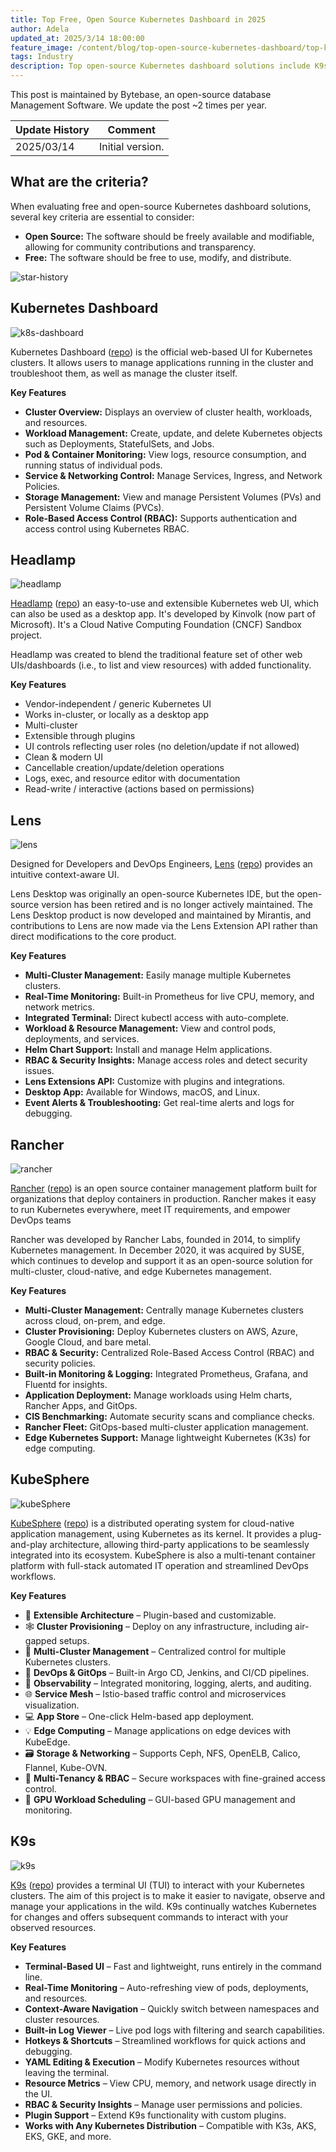 ```yaml
---
title: Top Free, Open Source Kubernetes Dashboard in 2025
author: Adela
updated_at: 2025/3/14 18:00:00
feature_image: /content/blog/top-open-source-kubernetes-dashboard/top-k8s-dashboard.webp
tags: Industry
description: Top open-source Kubernetes dashboard solutions include K9s, Lens, and KubeDashboard.
---
```


<HintBlock type="info">

This post is maintained by Bytebase, an open-source database Management Software. We update the post ~2 times per year.

</HintBlock>

| Update History | Comment          |
| -------------- | ---------------- |
| 2025/03/14     | Initial version. |

## What are the criteria?

When evaluating free and open-source Kubernetes dashboard solutions, several key criteria are essential to consider:

- **Open Source:** The software should be freely available and modifiable, allowing for community contributions and transparency.
- **Free:** The software should be free to use, modify, and distribute.

![star-history](/content/blog/top-open-source-kubernetes-dashboard/star-history.webp)

## Kubernetes Dashboard

![k8s-dashboard](/content/blog/top-open-source-kubernetes-dashboard/k8s-dashboard.webp)

Kubernetes Dashboard ([repo](https://github.com/kubernetes/dashboard)) is the official web-based UI for Kubernetes clusters. It allows users to manage applications running in the cluster and troubleshoot them, as well as manage the cluster itself.

**Key Features**

- **Cluster Overview:** Displays an overview of cluster health, workloads, and resources.
- **Workload Management:** Create, update, and delete Kubernetes objects such as Deployments, StatefulSets, and Jobs.
- **Pod & Container Monitoring:** View logs, resource consumption, and running status of individual pods.
- **Service & Networking Control:** Manage Services, Ingress, and Network Policies.
- **Storage Management:** View and manage Persistent Volumes (PVs) and Persistent Volume Claims (PVCs).
- **Role-Based Access Control (RBAC):** Supports authentication and access control using Kubernetes RBAC.

## Headlamp

![headlamp](/content/blog/top-open-source-kubernetes-dashboard/headlamp.webp)

[Headlamp](https://headlamp.dev/) ([repo](https://github.com/headlamp-k8s/headlamp)) an easy-to-use and extensible Kubernetes web UI, which can also be used as a desktop app. It's developed by Kinvolk (now part of Microsoft). It's a Cloud Native Computing Foundation (CNCF) Sandbox project.

Headlamp was created to blend the traditional feature set of other web UIs/dashboards (i.e., to list and view resources) with added functionality.

**Key Features**

- Vendor-independent / generic Kubernetes UI
- Works in-cluster, or locally as a desktop app
- Multi-cluster
- Extensible through plugins
- UI controls reflecting user roles (no deletion/update if not allowed)
- Clean & modern UI
- Cancellable creation/update/deletion operations
- Logs, exec, and resource editor with documentation
- Read-write / interactive (actions based on permissions)

## Lens

![lens](/content/blog/top-open-source-kubernetes-dashboard/lens.webp)

Designed for Developers and DevOps Engineers, [Lens](https://k8slens.dev/) ([repo](https://github.com/lensapp/lens)) provides an intuitive context-aware UI.

<HintBlock type="info">

Lens Desktop was originally an open-source Kubernetes IDE, but the open-source version has been retired and is no longer actively maintained. The Lens Desktop product is now developed and maintained by Mirantis, and contributions to Lens are now made via the Lens Extension API rather than direct modifications to the core product.

</HintBlock>

**Key Features**

- **Multi-Cluster Management:** Easily manage multiple Kubernetes clusters.
- **Real-Time Monitoring:** Built-in Prometheus for live CPU, memory, and network metrics.
- **Integrated Terminal:** Direct kubectl access with auto-complete.
- **Workload & Resource Management:** View and control pods, deployments, and services.
- **Helm Chart Support:** Install and manage Helm applications.
- **RBAC & Security Insights:** Manage access roles and detect security issues.
- **Lens Extensions API:** Customize with plugins and integrations.
- **Desktop App:** Available for Windows, macOS, and Linux.
- **Event Alerts & Troubleshooting:** Get real-time alerts and logs for debugging.

## Rancher

![rancher](/content/blog/top-open-source-kubernetes-dashboard/rancher.webp)

[Rancher](http://rancher.com/) ([repo](https://github.com/rancher/rancher)) is an open source container management platform built for organizations that deploy containers in production. Rancher makes it easy to run Kubernetes everywhere, meet IT requirements, and empower DevOps teams

<HintBlock type="info">

Rancher was developed by Rancher Labs, founded in 2014, to simplify Kubernetes management. In December 2020, it was acquired by SUSE, which continues to develop and support it as an open-source solution for multi-cluster, cloud-native, and edge Kubernetes management.

</HintBlock>

**Key Features**

- **Multi-Cluster Management:** Centrally manage Kubernetes clusters across cloud, on-prem, and edge.
- **Cluster Provisioning:** Deploy Kubernetes clusters on AWS, Azure, Google Cloud, and bare metal.
- **RBAC & Security:** Centralized Role-Based Access Control (RBAC) and security policies.
- **Built-in Monitoring & Logging:** Integrated Prometheus, Grafana, and Fluentd for insights.
- **Application Deployment:** Manage workloads using Helm charts, Rancher Apps, and GitOps.
- **CIS Benchmarking:** Automate security scans and compliance checks.
- **Rancher Fleet:** GitOps-based multi-cluster application management.
- **Edge Kubernetes Support:** Manage lightweight Kubernetes (K3s) for edge computing.

## KubeSphere

![kubeSphere](/content/blog/top-open-source-kubernetes-dashboard/kubesphere.webp)

[KubeSphere](https://github.com/kubesphere/kubesphere) ([repo](https://kubesphere.io/)) is a distributed operating system for cloud-native application management, using Kubernetes as its kernel. It provides a plug-and-play architecture, allowing third-party applications to be seamlessly integrated into its ecosystem. KubeSphere is also a multi-tenant container platform with full-stack automated IT operation and streamlined DevOps workflows.

**Key Features**

- 🧩 **Extensible Architecture** – Plugin-based and customizable.
- 🕸 **Cluster Provisioning** – Deploy on any infrastructure, including air-gapped setups.
- 🔗 **Multi-Cluster Management** – Centralized control for multiple Kubernetes clusters.
- 🤖 **DevOps & GitOps** – Built-in Argo CD, Jenkins, and CI/CD pipelines.
- 🔎 **Observability** – Integrated monitoring, logging, alerts, and auditing.
- 🌐 **Service Mesh** – Istio-based traffic control and microservices visualization.
- 💻 **App Store** – One-click Helm-based app deployment.
- 💡 **Edge Computing** – Manage applications on edge devices with KubeEdge.
- 🗃 **Storage & Networking** – Supports Ceph, NFS, OpenELB, Calico, Flannel, Kube-OVN.
- 🏢 **Multi-Tenancy & RBAC** – Secure workspaces with fine-grained access control.
- 🧠 **GPU Workload Scheduling** – GUI-based GPU management and monitoring.

## K9s

![k9s](/content/blog/top-open-source-kubernetes-dashboard/k9s.webp)

[K9s](https://k9scli.io/) ([repo](https://github.com/derailed/k9s)) provides a terminal UI (TUI) to interact with your Kubernetes clusters. The aim of this project is to make it easier to navigate, observe and manage your applications in the wild. K9s continually watches Kubernetes for changes and offers subsequent commands to interact with your observed resources.

**Key Features**

- **Terminal-Based UI** – Fast and lightweight, runs entirely in the command line.
- **Real-Time Monitoring** – Auto-refreshing view of pods, deployments, and resources.
- **Context-Aware Navigation** – Quickly switch between namespaces and cluster resources.
- **Built-in Log Viewer** – Live pod logs with filtering and search capabilities.
- **Hotkeys & Shortcuts** – Streamlined workflows for quick actions and debugging.
- **YAML Editing & Execution** – Modify Kubernetes resources without leaving the terminal.
- **Resource Metrics** – View CPU, memory, and network usage directly in the UI.
- **RBAC & Security Insights** – Manage user permissions and policies.
- **Plugin Support** – Extend K9s functionality with custom plugins.
- **Works with Any Kubernetes Distribution** – Compatible with K3s, AKS, EKS, GKE, and more.
